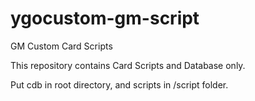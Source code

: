 # ygocustom-gm-script
GM Custom Card Scripts

This repository contains Card Scripts and Database only.

Put cdb in root directory, and scripts in /script folder.

